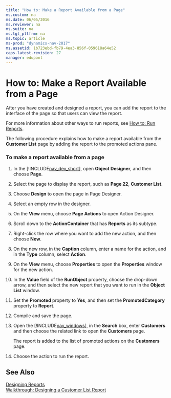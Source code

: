 ```yaml
---
title: "How to: Make a Report Available from a Page"
ms.custom: na
ms.date: 06/05/2016
ms.reviewer: na
ms.suite: na
ms.tgt_pltfrm: na
ms.topic: article
ms-prod: "dynamics-nav-2017"
ms.assetid: 1b723ebd-fb79-4ea3-856f-059618a64e52
caps.latest.revision: 27
manager: edupont
---
```

# How to: Make a Report Available from a Page
After you have created and designed a report, you can add the report to the interface of the page so that users can view the report.  
  
 For more information about other ways to run reports, see [How to: Run Reports](How-to--Run-Reports.md).  
  
 The following procedure explains how to make a report available from the **Customer List** page by adding the report to the promoted actions pane.  
  
### To make a report available from a page  
  
1.  In the [!INCLUDE[nav_dev_short](includes/nav_dev_short_md.md)], open **Object Designer**, and then choose **Page**.  
  
2.  Select the page to display the report, such as **Page 22**, **Customer List**.  
  
3.  Choose **Design** to open the page in Page Designer.  
  
4.  Select an empty row in the designer.  
  
5.  On the **View** menu, choose **Page Actions** to open Action Designer.  
  
6.  Scroll down to the **ActionContainer** that has **Reports** as its subtype.  
  
7.  Right-click the row where you want to add the new action, and then choose **New**.  
  
8.  On the new row, in the **Caption** column, enter a name for the action, and in the **Type** column, select **Action**.  
  
9. On the **View** menu, choose **Properties** to open the **Properties** window for the new action.  
  
10. In the **Value** field of the **RunObject** property, choose the drop-down arrow, and then select the new report that you want to run in the **Object List** window.  
  
11. Set the **Promoted** property to **Yes**, and then set the **PromotedCategory** property to **Report**.  
  
12. Compile and save the page.  
  
13. Open the [!INCLUDE[nav_windows](includes/nav_windows_md.md)], in the **Search** box, enter **Customers** and then choose the related link to open the **Customers** page.  
  
     The report is added to the list of promoted actions on the **Customers** page.  
  
14. Choose the action to run the report.  
  
## See Also  
 [Designing Reports](Designing-Reports.md)   
 [Walkthrough: Designing a Customer List Report](Walkthrough--Designing-a-Customer-List-Report.md)